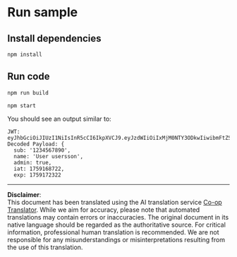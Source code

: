 <!--
CO_OP_TRANSLATOR_METADATA:
{
  "original_hash": "0f756f0d5b712847bd7d21b5e45c4166",
  "translation_date": "2025-10-07T01:40:29+00:00",
  "source_file": "03-GettingStarted/11-simple-auth/code/jwt-lab/typescript/README.md",
  "language_code": "en"
}
-->
# Run sample

## Install dependencies

```sh
npm install
```

## Run code

```sh
npm run build
```

```sh
npm start
```

You should see an output similar to:

```text
JWT: eyJhbGciOiJIUzI1NiIsInR5cCI6IkpXVCJ9.eyJzdWIiOiIxMjM0NTY3ODkwIiwibmFtZSI6IlVzZXIgdXNlcnNzb24iLCJhZG1pbiI6dHJ1ZSwiaWF0IjoxNzU5MTY4NzIyLCJleHAiOjE3NTkxNzIzMjJ9.JAMGCX_sHdqHzsKqqg6jHFUGk6zYZB7N77mWDqcRMcY
Decoded Payload: {
  sub: '1234567890',
  name: 'User usersson',
  admin: true,
  iat: 1759168722,
  exp: 1759172322
```

---

**Disclaimer**:  
This document has been translated using the AI translation service [Co-op Translator](https://github.com/Azure/co-op-translator). While we aim for accuracy, please note that automated translations may contain errors or inaccuracies. The original document in its native language should be regarded as the authoritative source. For critical information, professional human translation is recommended. We are not responsible for any misunderstandings or misinterpretations resulting from the use of this translation.